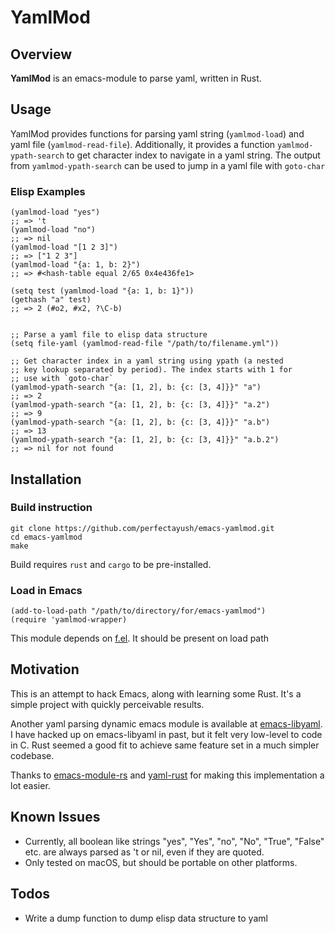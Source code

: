 YamlMod
=======

## Overview
**YamlMod** is an emacs-module to parse yaml, written in Rust.

## Usage
YamlMod provides functions for parsing yaml string (`yamlmod-load`) 
and yaml file (`yamlmod-read-file`). Additionally, it provides a 
function `yamlmod-ypath-search` to get character index to navigate in a
yaml string. The output from `yamlmod-ypath-search` can be used to jump 
in a yaml file with `goto-char`

### Elisp Examples
```elisp
(yamlmod-load "yes")                                                  ;; => 't
(yamlmod-load "no")                                                   ;; => nil
(yamlmod-load "[1 2 3]")                                              ;; => ["1 2 3"]
(yamlmod-load "{a: 1, b: 2}")                                         ;; => #<hash-table equal 2/65 0x4e436fe1>

(setq test (yamlmod-load "{a: 1, b: 1}"))
(gethash "a" test)                                                    ;; => 2 (#o2, #x2, ?\C-b)


;; Parse a yaml file to elisp data structure
(setq file-yaml (yamlmod-read-file "/path/to/filename.yml"))

;; Get character index in a yaml string using ypath (a nested 
;; key lookup separated by period). The index starts with 1 for 
;; use with `goto-char`
(yamlmod-ypath-search "{a: [1, 2], b: {c: [3, 4]}}" "a")              ;; => 2
(yamlmod-ypath-search "{a: [1, 2], b: {c: [3, 4]}}" "a.2")            ;; => 9
(yamlmod-ypath-search "{a: [1, 2], b: {c: [3, 4]}}" "a.b")            ;; => 13
(yamlmod-ypath-search "{a: [1, 2], b: {c: [3, 4]}}" "a.b.2")          ;; => nil for not found

```

## Installation

### Build instruction
```shell
git clone https://github.com/perfectayush/emacs-yamlmod.git
cd emacs-yamlmod
make
```
Build requires `rust` and `cargo` to be pre-installed.

### Load in Emacs
```elisp
(add-to-load-path "/path/to/directory/for/emacs-yamlmod")
(require 'yamlmod-wrapper)
```
This module depends on [f.el](https://github.com/rejeep/f.el). It should be 
present on load path


## Motivation
This is an attempt to hack Emacs, along with learning some Rust. It's a simple
project with quickly perceivable results.

Another yaml parsing dynamic emacs module is available at
[emacs-libyaml](https://github.com/syohex/emacs-libyaml). I have hacked up on
emacs-libyaml in past, but it felt very low-level to code in C. Rust seemed a
good fit to achieve same feature set in a much simpler codebase.

Thanks to [emacs-module-rs](https://github.com/ubolonton/emacs-module-rs) and
[yaml-rust](https://github.com/chyh1990/yaml-rust) for making this
implementation a lot easier.

## Known Issues
- Currently, all boolean like strings "yes", "Yes", "no", "No", "True", "False"
  etc. are always parsed as 't or nil, even if they are quoted. 
- Only tested on macOS, but should be portable on other platforms.
  
## Todos
- Write a dump function to dump elisp data structure to yaml
